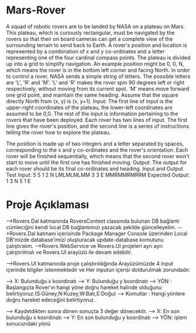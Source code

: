 # Mars-Rover
A squad of robotic rovers are to be landed by NASA on a plateau on Mars. This plateau, which is
curiously rectangular, must be navigated by the rovers so that their on board cameras can get a
complete view of the surrounding terrain to send back to Earth.
A rover's position and location is represented by a combination of x and y co-ordinates and a letter
representing one of the four cardinal compass points. The plateau is divided up into a grid to
simplify navigation. An example position might be 0, 0, N, which means the rover is in the bottom
left corner and facing North.
In order to control a rover, NASA sends a simple string of letters. The possible letters are 'L', 'R' and
'M'. 'L' and 'R' makes the rover spin 90 degrees left or right respectively, without moving from its
current spot. 'M' means move forward one grid point, and maintain the same heading.
Assume that the square directly North from (x, y) is (x, y+1).
Input:
The first line of input is the upper-right coordinates of the plateau, the lower-left coordinates are
assumed to be 0,0.
The rest of the input is information pertaining to the rovers that have been deployed. Each rover
has two lines of input. The first line gives the rover's position, and the second line is a series of
instructions telling the rover how to explore the plateau.

The position is made up of two integers and a letter separated by spaces, corresponding to the x
and y co-ordinates and the rover's orientation.
Each rover will be finished sequentially, which means that the second rover won't start to move
until the first one has finished moving.
Output:
The output for each rover should be its final co-ordinates and heading.
Input and Output
Test Input:
5 5
1 2 N
LMLMLMLMM
3 3 E
MMRMMRMRRM
Expected Output:
1 3 N
5 1 E

# Proje Açıklaması
-->Rovers.Dal katmanında RoversContext classında bulunan DB bağlantı cümleciğini kendi local DB bağlantımızı yazacak şekilde güncelleyelim.
-->Rovers.Dal katmanı içerisinde Package Manager Console üzerinden Local DB'mizde database'imizi oluşturacak update-database komutunu çalıştıralım.
-->Rovers.WebService ve Rovers.UI projeleri ayrı ayrı çalıştırılmalı ve Rovers.UI arayüzü ile devam edebilir.

-->Rovers.UI katmanında proje çalıştırıldığında Arayüzümüzde 4 input içerinde bilgiler istenmektedir ve Her inputun içerisi doldurulmak zorundadır.

--> X: Bulunduğu x koordinatı
--> Y: Bulunduğu y koordinatı
--> YÖN : Başlangıçta Rover'ın hangi yöne doğru hareket halinde olduğunu belirtiyoruz.(S:Güney,N:Kuzey,W:Batı,E:Doğu)
--> Komutlar : Hangi yönlere doğru hareket edeceğini belirtiyoruz.

--> Kaydetdikten sonra dönen sonuçta 3 değer dönecektir.
--> X: En son bulunduğu x koordinatı
--> Y: En son bulunduğu y koordinatı
--> YÖN: işlem sonucundaki yönü
